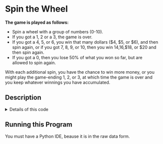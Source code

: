 
<H1> Spin the Wheel </H1>

<body> <b> The game is played as follows:</b>

* Spin a wheel with a group of numbers (0-10).
* If you got a 1, 2 or a 3, the game is over.
* If you got a 4, 5, or 6, you win that many dollars ($4, $5, or $6), and then spin again, or
if you got 7, 8, 9, or 10, then you win $14,$16,$18, or $20 and then spin again. 
* If you got a 0, then you lose 50% of what you won so far, but are allowed to spin again.

<p> With each additional spin, you have the chance to win more money, or you might play the game-ending 1, 2, or 3, at which time the game is over and you keep whatever winnings you have accumulated. </p>
 </body>

<H2> Description </H2>
<details>
 <summary> Details of this code </summary>
 <p> </p>
<p> This was an optional coding assignment I did over spring break to get better practice with Python </P>
<p> I got better at using <b>def</b> function </p>
</details>

<h2> Running this Program </h2>
<body>
You must have a Python IDE, beause it is in the raw data form. 
</body>








